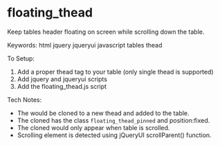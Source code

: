 # floating_thead
Keep tables header floating on screen while scrolling down the table.

Keywords: html jquery jqueryui javascript tables thead

To Setup:
 1. Add a proper thead tag to your table (only single thead is supported)
 2. Add jquery and jqueryui scripts
 3. Add the floating_thead.js script

Tech Notes:
 * The <thead> would be cloned to a new thead and added to the table.
 * The cloned <thead> has the class <code>floating_thead_pinned</code> and position:fixed.
 * The cloned <thead> would only appear when table is scrolled.
 * Scrolling element is detected using jQueryUI scrollParent() function.
